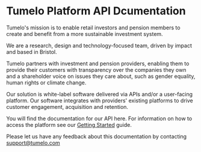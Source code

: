 # Tumelo Platform API Dcumentation

Tumelo's mission is to enable retail investors and pension members to create and benefit from a more sustainable investment system. 

We are a research, design and technology-focused team, driven by impact and based in Bristol.   

Tumelo partners with investment and pension providers, enabling them to provide their customers with transparency over the companies they own and a shareholder voice on issues they care about, such as gender equality, human rights or climate change. 

Our solution is white-label software delivered via APIs and/or a user-facing platform. Our software integrates with providers' existing platforms to drive customer engagement, acquisition and retention.

You will find the documentation for our API here. For information on how to access the platform see our [Getting Started](./Getting_Started/README.md) guide.

Please let us have any feedback about this documentation by contacting [support@tumelo.com](mailto:support@tumelo.com)
